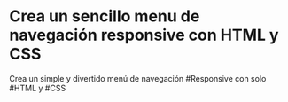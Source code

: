 # Crea un sencillo menu de navegación responsive con HTML y CSS
 Crea un  simple y divertido menú de navegación #Responsive  con solo #HTML y #CSS 
